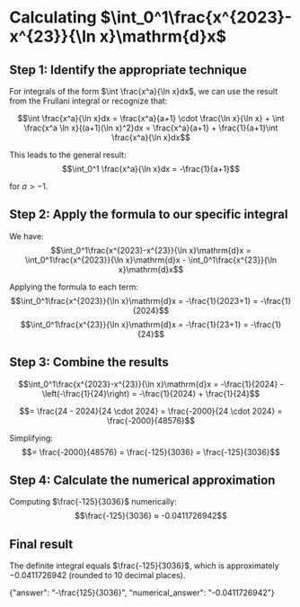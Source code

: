 # Calculating $\int_0^1\frac{x^{2023}-x^{23}}{\ln x}\mathrm{d}x$

## Step 1: Identify the appropriate technique

For integrals of the form $\int \frac{x^a}{\ln x}dx$, we can use the result from the Frullani integral or recognize that:

$$\int \frac{x^a}{\ln x}dx = \frac{x^a}{a+1} \cdot \frac{\ln x}{\ln x} + \int \frac{x^a \ln x}{(a+1)(\ln x)^2}dx = \frac{x^a}{a+1} + \frac{1}{a+1}\int \frac{x^a}{\ln x}dx$$

This leads to the general result:
$$\int_0^1 \frac{x^a}{\ln x}dx = -\frac{1}{a+1}$$

for $a > -1$.

## Step 2: Apply the formula to our specific integral

We have:
$$\int_0^1\frac{x^{2023}-x^{23}}{\ln x}\mathrm{d}x = \int_0^1\frac{x^{2023}}{\ln x}\mathrm{d}x - \int_0^1\frac{x^{23}}{\ln x}\mathrm{d}x$$

Applying the formula to each term:
$$\int_0^1\frac{x^{2023}}{\ln x}\mathrm{d}x = -\frac{1}{2023+1} = -\frac{1}{2024}$$
$$\int_0^1\frac{x^{23}}{\ln x}\mathrm{d}x = -\frac{1}{23+1} = -\frac{1}{24}$$

## Step 3: Combine the results

$$\int_0^1\frac{x^{2023}-x^{23}}{\ln x}\mathrm{d}x = -\frac{1}{2024} - \left(-\frac{1}{24}\right) = -\frac{1}{2024} + \frac{1}{24}$$

$$= \frac{24 - 2024}{24 \cdot 2024} = \frac{-2000}{24 \cdot 2024} = \frac{-2000}{48576}$$

Simplifying:
$$= \frac{-2000}{48576} = \frac{-125}{3036} = \frac{-125}{3036}$$

## Step 4: Calculate the numerical approximation

Computing $\frac{-125}{3036}$ numerically:
$$\frac{-125}{3036} ≈ -0.0411726942$$

## Final result

The definite integral equals $\frac{-125}{3036}$, which is approximately $-0.0411726942$ (rounded to 10 decimal places).

{"answer": "-\\frac{125}{3036}", "numerical_answer": "-0.0411726942"}